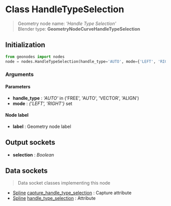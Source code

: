 
# Class HandleTypeSelection

> Geometry node name: _'Handle Type Selection'_<br>Blender type:  **GeometryNodeCurveHandleTypeSelection**

## Initialization


```python
from geonodes import nodes
node = nodes.HandleTypeSelection(handle_type='AUTO', mode={'LEFT', 'RIGHT'}, label=None)
```


### Arguments


#### Parameters



- **handle_type** : _'AUTO'_ in ('FREE', 'AUTO', 'VECTOR', 'ALIGN')
- **mode** : _{'LEFT', 'RIGHT'}_ set



#### Node label



- **label** : Geometry node label



## Output sockets



- **selection** : _Boolean_



## Data sockets

> Data socket classes implementing this node


- [Spline](./sockets/Spline.md) [capture_handle_type_selection](./sockets/Spline.md#capture_handle_type_selection) : Capture attribute
- [Spline](./sockets/Spline.md) [handle_type_selection](./sockets/Spline.md#handle_type_selection) : Attribute


